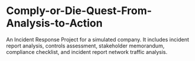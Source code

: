 # Comply-or-Die-Quest-From-Analysis-to-Action
An Incident Response Project for a simulated company. It includes incident report analysis, controls assessment, stakeholder memorandum, compliance checklist, and incident report network traffic analysis. 
